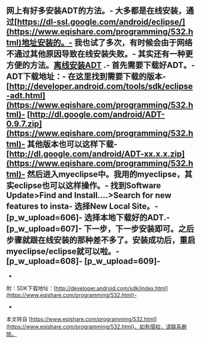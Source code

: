 网上有好多安装ADT的方法。-
大多都是在线安装，通过[https://dl-ssl.google.com/android/eclipse/](https://www.eqishare.com/programming/532.html)地址安装的。-
我也试了多次，有时候会由于网络不通过其他原因导致在线安装失败。-
其实还有一种更方便的方法。[离线安装ADT](http://www.eqishare.com/read.php?tid=472) .-
首先需要下载好ADT。-
ADT下载地址：-
在这里找到需要下载的版本-
[http://developer.android.com/tools/sdk/eclipse-adt.html](https://www.eqishare.com/programming/532.html)-
[http://dl.google.com/android/ADT-0.9.7.zip](https://www.eqishare.com/programming/532.html)-
其他版本也可以这样下载-
[http://dl.google.com/android/ADT-xx.x.x.zip](https://www.eqishare.com/programming/532.html)-
**然后进入myeclipse中。我用的myeclipse，其实eclipse也可以这样操作。**-
**找到Software Update>Find and Install....>Search for new features to insta**-
**选择New Local Site。**-
\[p\_w\_upload=606\]-
**选择本地下载好的ADT.**-
\[p\_w\_upload=607\]-
下一步，下一步安装即可。之后步骤就跟在线安装的那种差不多了。安装成功后，重启myeclipse/eclipse就可以啦。-
\[p\_w\_upload=608\]-
\[p\_w\_upload=609\]-
-
-
附：SDK下载地址：[http://developer.android.com/sdk/index.html](https://www.eqishare.com/programming/532.html)-

-

本文转自 [https://www.eqishare.com/programming/532.html](https://www.eqishare.com/programming/532.html)，如有侵权，请联系删除。